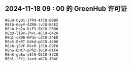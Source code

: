 ## 2024-11-18 09 : 00 的 GreenHub 许可证
```
REuU-OyO1-jTPd-47C8-B9B5
REt6-6eyV-AZR9-lvC8-B4E2
REsb-ho2u-DiF3-9XC8-F0D0
REqU-li9v-JhvC-aCC8-6420
REqI-sX06-KPdn-uZC8-24ED
REpS-Er8T-Odkd-pGC8-4406
REob-j5VF-RkrR-j3C8-89F0
REnw-QHt7-pPh2-jGC8-6AFA
REnK-goEw-sEtH-OSC8-8728
REhl-rFYj-2xed-xKC8-104C
```
